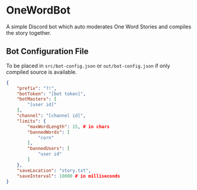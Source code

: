 # OneWordBot

A simple Discord bot which auto moderates One Word Stories and compiles the story together.

## Bot Configuration File

To be placed in `src/bot-config.json` or `out/bot-config.json` if only compiled source is available.

```JSON
{
    "prefix": "?!",
    "botToken": "[bot token]",
    "botMasters": [
        "[user id]"
    ],
    "channel": "[channel id]",
    "limits": {
        "maxWordLength": 15, # in chars
        "bannedWords": [
            "corn"
        ],
        "bannedUsers": [
            "user id"
        ]
    },
    "saveLocation": "story.txt",
    "saveInterval": 10000 # in milliseconds
}
```
